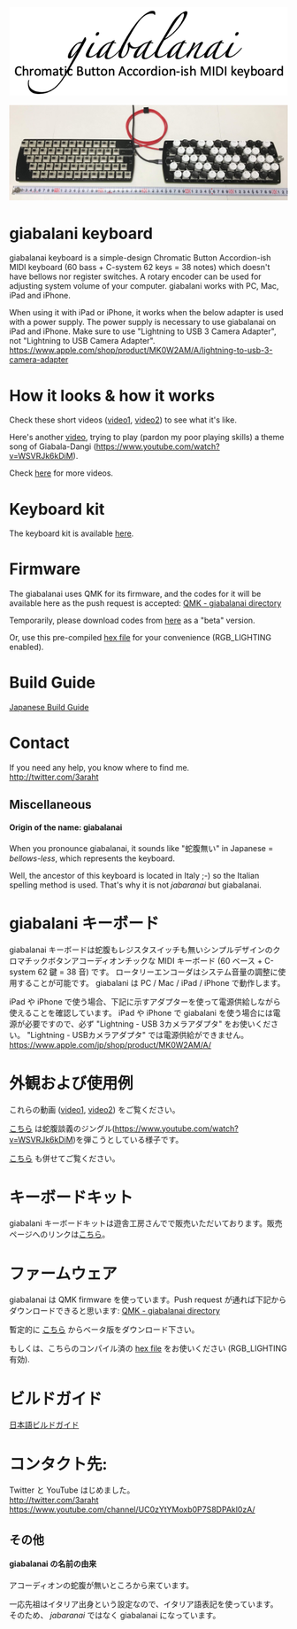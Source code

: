 <p align=center>
<img width="700" alt="giabalanai_logo" src="https://github.com/3araht/giabalanai/blob/master/pictures/giabalanai_logo.png">
</p>

![giabalanai overview](https://github.com/3araht/giabalanai/blob/master/pictures/giabalanai_overview.jpg)

# giabalani keyboard
giabalanai keyboard is a simple-design Chromatic Button Accordion-ish MIDI keyboard (60 bass + C-system 62 keys = 38 notes) which doesn't have bellows nor register switches.
A rotary encoder can be used for adjusting system volume of your computer.
giabalani works with PC, Mac, iPad and iPhone.

When using it with iPad or iPhone, it works when the below adapter is used with a power supply. The power supply is necessary to use giabalanai on iPad and iPhone. Make sure to use "Lightning to USB 3 Camera Adapter", not "Lightning to USB Camera Adapter".  
https://www.apple.com/shop/product/MK0W2AM/A/lightning-to-usb-3-camera-adapter


# How it looks & how it works
Check these short videos ([video1](https://github.com/3araht/giabalanai/blob/master/videos/giabalanai_keyboard.mp4), [video2](https://github.com/3araht/giabalanai/blob/master/videos/62buttons_38notes.mp4)) to see what it's like.

Here's another [video](https://github.com/3araht/giabalanai/blob/master/videos/giabala_dangi_ep.16_theme_song_feat.Mr.Seto.mp4), trying to play (pardon my poor playing skills) a theme song of Giabala-Dangi (https://www.youtube.com/watch?v=WSVRJk6kDiM).

Check [here](https://www.youtube.com/channel/UC0zYtYMoxb0P7S8DPAkl0zA/) for more videos.

# Keyboard kit
The keyboard kit is available [here](https://yushakobo.jp/shop/consign_giabalanai/).

# Firmware

The giabalanai uses QMK for its firmware, and the codes for it will be available here as the push request is accepted:
[QMK - giabalanai directory](https://github.com/qmk/qmk_firmware/tree/master/keyboards/giabalanai)

Temporarily, please download codes from [here](https://github.com/3araht/giabalanai/blob/master/temp/qmk_firmware/keyboards/giabalanai) as a "beta" version.

Or, use this pre-compiled [hex file](https://github.com/3araht/giabalanai/blob/master/giabalanai_3araht.hex) for your convenience (RGB_LIGHTING enabled).

# Build Guide

[Japanese Build Guide](https://github.com/3araht/giabalanai/blob/master/docs/build.md)

# Contact
If you need any help, you know where to find me.  
http://twitter.com/3araht


## Miscellaneous
#### Origin of the name: giabalanai
When you pronounce giabalanai, it sounds like "蛇腹無い" in Japanese = *bellows-less*, which represents the keyboard.

Well, the ancestor of this keyboard is located in Italy ;-) so the Italian spelling method is used.
That's why it is not *jabaranai* but giabalanai.
<!--- not jabaranai but giabalanai ジャバラナイの名前の由来 -->


# giabalani キーボード
giabalanai キーボードは蛇腹もレジスタスイッチも無いシンプルデザインのクロマチックボタンアコーディオンチックな MIDI キーボード (60 ベース + C-system 62 鍵 = 38 音) です。
ロータリーエンコーダはシステム音量の調整に使用することが可能です。
giabalani は PC / Mac / iPad / iPhone で動作します。

iPad や iPhone で使う場合、下記に示すアダプターを使って電源供給しながら使えることを確認しています。
iPad や iPhone で giabalani を使う場合には電源が必要ですので、必ず "Lightning - USB 3カメラアダプタ" をお使いください。
"Lightning - USBカメラアダプタ" では電源供給ができません。
https://www.apple.com/jp/shop/product/MK0W2AM/A/


# 外観および使用例
これらの動画 ([video1](https://github.com/3araht/giabalanai/blob/master/videos/giabalanai_keyboard.mp4), [video2](https://github.com/3araht/giabalanai/blob/master/videos/62buttons_38notes.mp4)) をご覧ください。

[こちら](https://github.com/3araht/giabalanai/blob/master/videos/giabala_dangi_ep.16_theme_song_feat.Mr.Seto.mp4) は蛇腹談義のジングル(https://www.youtube.com/watch?v=WSVRJk6kDiM)を弾こうとしている様子です。

[こちら](https://www.youtube.com/channel/UC0zYtYMoxb0P7S8DPAkl0zA/) も併せてご覧ください。

# キーボードキット
giabalani キーボードキットは遊舎工房さんでで販売いただいております。販売ページへのリンクは[こちら](https://yushakobo.jp/shop/consign_giabalanai/)。

# ファームウェア

giabalanai は QMK firmware を使っています。Push request が通れば下記からダウンロードできると思います:
[QMK - giabalanai directory](https://github.com/qmk/qmk_firmware/tree/master/keyboards/giabalanai)

暫定的に [こちら](https://github.com/3araht/giabalanai/blob/master/temp/qmk_firmware/keyboards/giabalanai) からベータ版をダウンロード下さい。

もしくは、こちらのコンパイル済の [hex file](https://github.com/3araht/giabalanai/blob/master/giabalanai_3araht.hex) をお使いください (RGB_LIGHTING 有効).

# ビルドガイド

[日本語ビルドガイド](https://github.com/3araht/giabalanai/blob/master/docs/build.md)

# コンタクト先:
Twitter と YouTube はじめました。  
http://twitter.com/3araht
https://www.youtube.com/channel/UC0zYtYMoxb0P7S8DPAkl0zA/


## その他
#### giabalanai の名前の由来
アコーディオンの蛇腹が無いところから来ています。

一応先祖はイタリア出身という設定なので、イタリア語表記を使っています。
そのため、 *jabaranai* ではなく giabalanai になっています。
<!--- not jabaranai but giabalanai ジャバラナイの名前の由来 -->
